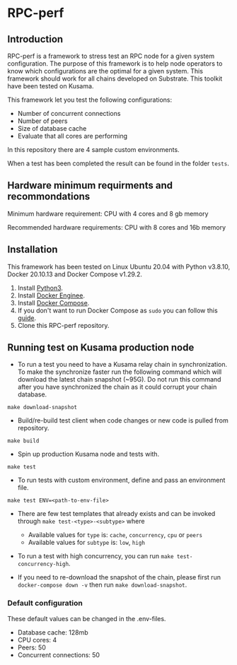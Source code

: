 # RPC-perf
## Introduction
RPC-perf is a framework to stress test an RPC node for a given system configuration. The purpose of this framework is to help node operators to know which configurations are the optimal for a given system. This framework should work for all chains developed on Substrate. This toolkit have been tested on Kusama. 

This framework let you test the following configurations:
 - Number of concurrent connections
 - Number of peers
 - Size of database cache
 - Evaluate that all cores are performing

In this repository there are 4 sample custom environments.

When a test has been completed the result can be found in the folder `tests`.

## Hardware minimum requirments and recommondations
Minimum hardware requirement: CPU with 4 cores and 8 gb memory

Recommended hardware requirements: CPU with 8 cores and 16b memory

## Installation 
This framework has been tested on Linux Ubuntu 20.04 with Python v3.8.10, Docker 20.10.13 and Docker Compose v1.29.2.

1) Install [Python3](https://www.python.org/downloads/).
2) Install [Docker Enginee](https://docs.docker.com/engine/install/).
3) Install [Docker Compose](https://docs.docker.com/compose/install/).
4) If you don't want to run Docker Compose as `sudo` you can follow this [guide](https://docs.docker.com/engine/install/linux-postinstall/).
4) Clone this RPC-perf repository.


## Running test on Kusama production node


- To run a test you need to have a Kusama relay chain in synchronization. To make the synchronize faster run the following command which will download the latest chain snapshot (~95G). Do not run this command after you have synchronized the chain as it could corrupt your chain database.

`make download-snapshot`

- Build/re-build test client when code changes or new code is pulled from repository.

`make build`

- Spin up production Kusama node and tests with.

`make test`

- To run tests with custom environment, define and pass an environment file.

`make test ENV=<path-to-env-file>`


- There are few test templates that already exists and can be invoked through `make test-<type>-<subtype>` where 
    - Available values for `type` is: `cache`, `concurrency`, `cpu` or `peers`
    - Available values for `subtype` is: `low`, `high`

- To run a test with high concurrency, you can run `make test-concurrency-high`.

- If you need to re-download the snapshot of the chain, please first run
`docker-compose down -v`
then run `make download-snapshot`.

### Default configuration
These default values can be changed in the .env-files.
- Database cache: 128mb
- CPU cores: 4
- Peers: 50
- Concurrent connections: 50

